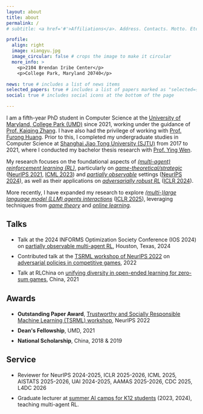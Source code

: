```yaml
---
layout: about
title: about
permalink: /
# subtitle: <a href='#'>Affiliations</a>. Address. Contacts. Motto. Etc.

profile:
  align: right
  image: xiangyu.jpg
  image_circular: false # crops the image to make it circular
  more_info: >
    <p>2104 Brendan Iribe Center</p>
    <p>College Park, Maryland 20740</p>

news: true # includes a list of news items
selected_papers: true # includes a list of papers marked as "selected={true}"
social: true # includes social icons at the bottom of the page

---
```


I am a fifth-year PhD student in Computer Science at the [University of Maryland, College Park (UMD)](https://www.cs.umd.edu) since 2021, working under the guidance of [Prof. Kaiqing Zhang](https://kzhang66.github.io/index.html). I have also had the privilege of working with [Prof. Furong Huang](https://furong-huang.com). Prior to this, I completed my undergraduate studies in Computer Science at [Shanghai Jiao Tong University (SJTU)](https://en.sjtu.edu.cn/) from 2017 to 2021, where I conducted my bachelor thesis research with [Prof. Ying Wen](https://yingwen.io).

My research focuses on the foundational aspects of *<u>(multi-agent) reinforcement learning (RL)</u>*, particularly on *<u>game-theoretical/strategic</u>* ([NeurIPS 2021](https://proceedings.neurips.cc/paper/2021/hash/07bba581a2dd8d098a3be0f683560643-Abstract.html), [ICML 2023](https://proceedings.mlr.press/v202/liu23ay/liu23ay.pdf)) and *<u>partially observable</u>* settings ([NeurIPS 2024](https://openreview.net/pdf?id=1rnKF0JtXK)), as well as their applications on *<u>adversarially robust RL</u>* ([ICLR 2024](https://openreview.net/pdf?id=DFTHW0MyiW)). 

More recently, I have expanded my research to explore *<u>(multi-)large language model (LLM) agents interactions</u>* ([ICLR 2025](https://arxiv.org/abs/2403.16843)), leveraging techniques from *<u>game theory</u>* and *<u>online learning</u>*.


<!-- > I will be joining Google Research, Market Algorithm team at Mountain View as a research intern in Summer 2025! -->

<!-- awards-section -->

## Talks

<ul style="margin-top: 20px; padding-left: 30px; list-style-type: disc;"> 
<li style="margin-bottom: 10px;">Talk at the 2024 INFORMS Optimization Society Conference (IOS 2024) on <a href="https://proceedings.mlr.press/v202/liu23ay/liu23ay.pdf" target="_blank">partially observable multi-agent RL</a>, Houston, Texas, 2024</li> 
<li style="margin-bottom: 10px;">Contributed talk at the <a href="https://inclusion.cs.umd.edu/outreach/aisummer" target="_blank">TSRML workshop of NeurIPS 2022</a> on <a href="https://openreview.net/pdf?id=pDCublKPmG" target="_blank">adversarial policies in competitive games</a>, 2022</li> 
<li style="margin-bottom: 10px;">Talk at RLChina on <a href="https://proceedings.neurips.cc/paper/2021/hash/07bba581a2dd8d098a3be0f683560643-Abstract.html" target="_blank">unifying diversity in open-ended learning for zero-sum games</a>, China, 2021</li> </ul>

## Awards
<ul style="margin-top: 20px; padding-left: 30px; list-style-type: disc;">
  <li style="margin-bottom: 10px;"><strong>Outstanding Paper Award</strong>, <a href="https://tsrml2022.github.io" target="_blank">Trustworthy and Socially Responsible Machine Learning (TSRML) workshop</a>, NeurIPS 2022</li>
  <li style="margin-bottom: 10px;"><strong>Dean's Fellowship</strong>, UMD, 2021</li>
  <li style="margin-bottom: 10px;"><strong>National Scholarship</strong>, China, 2018 & 2019</li>
</ul>

## Service
<ul style="margin-top: 20px; padding-left: 30px; list-style-type: disc;">
  <li style="margin-bottom: 10px;">Reviewer for NeurIPS 2024-2025, ICLR 2025-2026, ICML 2025, AISTATS 2025-2026, UAI 2024-2025, AAMAS 2025-2026, CDC 2025, L4DC 2026</li>
  <li style="margin-bottom: 10px;">Graduate lecturer at <a href="https://inclusion.cs.umd.edu/outreach/aisummer" target="_blank">summer AI camps for K12 students</a> (2023, 2024), teaching multi-agent RL.</li>
</ul>
